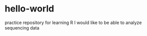 # hello-world
practice repository for learning R
I would like to be able to analyze sequencing data
